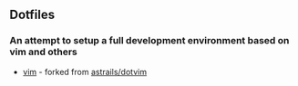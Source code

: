 ## Dotfiles

### An attempt to setup a full development environment based on vim and others

* [vim](https://github.com/eLafo/dotfiles/vim) - forked from [astrails/dotvim](http://github.com/astrails/dotvim)
